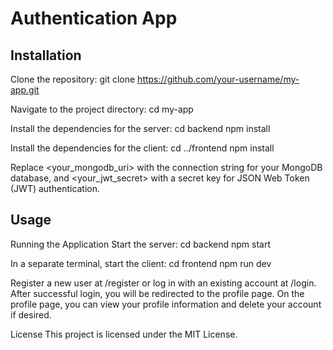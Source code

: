 # Authentication App

## Installation

Clone the repository:
git clone https://github.com/your-username/my-app.git

Navigate to the project directory:
cd my-app

Install the dependencies for the server:
cd backend
npm install

Install the dependencies for the client:
cd ../frontend
npm install

Replace <your_mongodb_uri> with the connection string for your MongoDB database, and <your_jwt_secret> with a secret key for JSON Web Token (JWT) authentication.

## Usage

Running the Application
Start the server:
cd backend
npm start

In a separate terminal, start the client:
cd frontend
npm run dev

Register a new user at /register or log in with an existing account at /login.
After successful login, you will be redirected to the profile page.
On the profile page, you can view your profile information and delete your account if desired.

License
This project is licensed under the MIT License.
